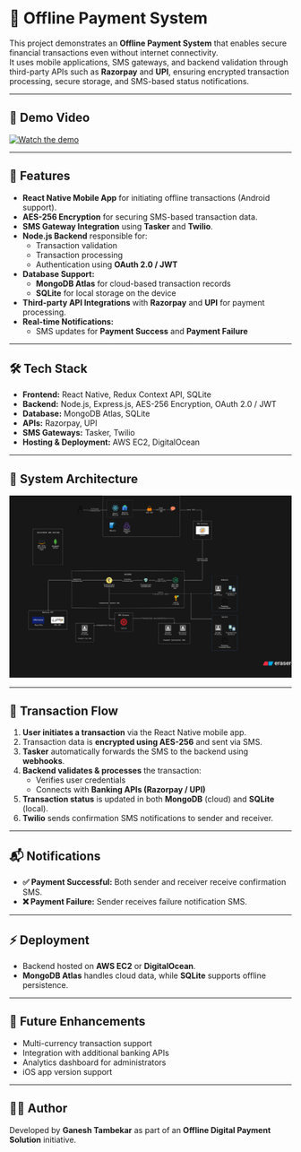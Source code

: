 # 💸 Offline Payment System  

This project demonstrates an **Offline Payment System** that enables secure financial transactions even without internet connectivity.  
It uses mobile applications, SMS gateways, and backend validation through third-party APIs such as **Razorpay** and **UPI**, ensuring encrypted transaction processing, secure storage, and SMS-based status notifications.

---

## 🎥 Demo Video
[![Watch the demo](https://img.youtube.com/vi/AD-HmSAbI3M/0.jpg)](https://youtu.be/AD-HmSAbI3M)

---

## 📌 Features
- **React Native Mobile App** for initiating offline transactions (Android support).
- **AES-256 Encryption** for securing SMS-based transaction data.
- **SMS Gateway Integration** using **Tasker** and **Twilio**.
- **Node.js Backend** responsible for:
  - Transaction validation  
  - Transaction processing  
  - Authentication using **OAuth 2.0 / JWT**
- **Database Support:**
  - **MongoDB Atlas** for cloud-based transaction records  
  - **SQLite** for local storage on the device
- **Third-party API Integrations** with **Razorpay** and **UPI** for payment processing.
- **Real-time Notifications:**
  - SMS updates for **Payment Success** and **Payment Failure**

---

## 🛠️ Tech Stack
- **Frontend:** React Native, Redux Context API, SQLite  
- **Backend:** Node.js, Express.js, AES-256 Encryption, OAuth 2.0 / JWT  
- **Database:** MongoDB Atlas, SQLite  
- **APIs:** Razorpay, UPI  
- **SMS Gateways:** Tasker, Twilio  
- **Hosting & Deployment:** AWS EC2, DigitalOcean  

---

## 📂 System Architecture
![Architecture Diagram](./diagram-export-9-19-2025-3_07_33-PM.png)

---

## 🚀 Transaction Flow
1. **User initiates a transaction** via the React Native mobile app.  
2. Transaction data is **encrypted using AES-256** and sent via SMS.  
3. **Tasker** automatically forwards the SMS to the backend using **webhooks**.  
4. **Backend validates & processes** the transaction:  
   - Verifies user credentials  
   - Connects with **Banking APIs (Razorpay / UPI)**  
5. **Transaction status** is updated in both **MongoDB** (cloud) and **SQLite** (local).  
6. **Twilio** sends confirmation SMS notifications to sender and receiver.  

---

## 📬 Notifications
- **✅ Payment Successful:** Both sender and receiver receive confirmation SMS.  
- **❌ Payment Failure:** Sender receives failure notification SMS.  

---

## ⚡ Deployment
- Backend hosted on **AWS EC2** or **DigitalOcean**.  
- **MongoDB Atlas** handles cloud data, while **SQLite** supports offline persistence.  

---

## 🔮 Future Enhancements
- Multi-currency transaction support  
- Integration with additional banking APIs  
- Analytics dashboard for administrators  
- iOS app version support  

---

## 👨‍💻 Author
Developed by **Ganesh Tambekar** as part of an **Offline Digital Payment Solution** initiative.
